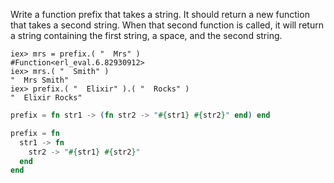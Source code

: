 Write a function prefix that takes a string. It should return a new
function that takes a second string. When that second function is
called, it will return a string containing the first string, a
space, and the second string.

```
​iex> mrs = prefix.(​ " ​​ Mrs" ​)
#Function<erl_eval.6.82930912>
iex> mrs.(​ " ​​ Smith" ​)
" ​​ Mrs Smith"
iex> prefix.(​ " ​​ Elixir" ​).(​ " ​​ Rocks" ​)
" ​​ Elixir Rocks" ​
```

```elixir
prefix = fn str1 -> (fn str2 -> "#{str1} #{str2}" end) end

prefix = fn
  str1 -> fn
    str2 -> "#{str1} #{str2}"
  end
end
```
